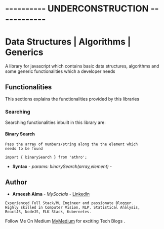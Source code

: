 
# ---------- UNDERCONSTRUCTION ------------


# Data Structures | Algorithms | Generics

A library for javascript which contains basic data structures, algorithms and some generic functionalities which a developer needs

## Functionalities
This sections explains the functionalities provided by this libraries

### Searching
Searching functionalities inbuilt in this library are:

#### Binary Search
```
Pass the array of numbers/string along the the element which
needs to be found

import { binarySearch } from 'athro';
```
* **Syntax** - *params: binarySearch(array,element)* -

## Author

* **Arneesh Aima** - *MySocials* - [LinkedIn](https://www.linkedin.com/in/arneesh-aima-49b516116/)

```
Experienced Full Stack/ML Engineer and passionate Blogger.
Highly skilled in Computer Vision, NLP, Statistical Analysis,
ReactJS, NodeJS, ELK Stack, Kubernetes.
```

Follow Me On Medium [MyMedium](https://medium.com/@arneeshaima) for exciting Tech Blogs .
